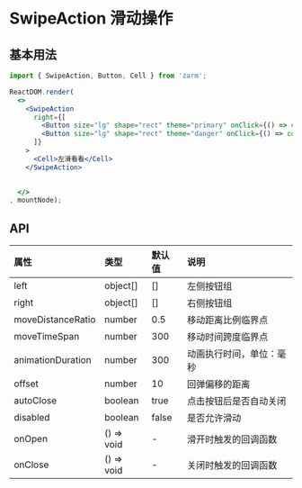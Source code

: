 # SwipeAction 滑动操作



## 基本用法
```jsx
import { SwipeAction, Button, Cell } from 'zarm';

ReactDOM.render(
  <>
    <SwipeAction
      right={[
        <Button size="lg" shape="rect" theme="primary" onClick={() => console.log('右按钮1')}>右按钮1</Button>,
        <Button size="lg" shape="rect" theme="danger" onClick={() => console.log('右按钮2')}>右按钮2</Button>,
      ]}
    >
      <Cell>左滑看看</Cell>
    </SwipeAction>

    
  </>
, mountNode);
```



## API

| 属性 | 类型 | 默认值 | 说明 |
| :--- | :--- | :--- | :--- |
| left | object[] | [] | 左侧按钮组 |
| right | object[] | [] | 右侧按钮组 |
| moveDistanceRatio | number | 0.5 | 移动距离比例临界点 |
| moveTimeSpan | number | 300 | 移动时间跨度临界点 |
| animationDuration | number | 300 | 动画执行时间，单位：毫秒 |
| offset | number | 10 | 回弹偏移的距离 |
| autoClose | boolean | true | 点击按钮后是否自动关闭 | 
| disabled | boolean | false | 是否允许滑动 |
| onOpen | () => void | - | 滑开时触发的回调函数 |
| onClose | () => void | - | 关闭时触发的回调函数 |
